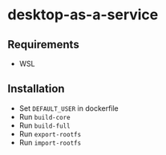 # desktop-as-a-service

## Requirements

- WSL

## Installation

- Set `DEFAULT_USER` in dockerfile
- Run `build-core`
- Run `build-full`
- Run `export-rootfs`
- Run `import-rootfs`
